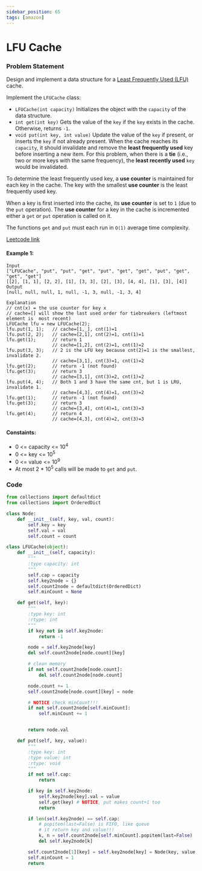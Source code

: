 ```yaml
---
sidebar_position: 65
tags: [amazon]
---
```


# LFU Cache

### Problem Statement

Design and implement a data structure for a [Least Frequently Used (LFU)](https://en.wikipedia.org/wiki/Least_frequently_used) cache.

Implement the `LFUCache` class:

- `LFUCache(int capacity)` Initializes the object with the `capacity` of the data structure.
- `int get(int key)` Gets the value of the `key` if the `key` exists in the cache. Otherwise, returns `-1`.
- `void put(int key, int value)` Update the value of the `key` if present, or inserts the `key` if not already present. When the cache reaches its `capacity`, it should invalidate and remove the **least frequently used** key before inserting a new item. For this problem, when there is a **tie** (i.e., two or more keys with the same frequency), the **least recently used** `key` would be invalidated.

To determine the least frequently used key, a **use counter** is maintained for each key in the cache. The key with the smallest **use counter** is the least frequently used key.

When a key is first inserted into the cache, its **use counter** is set to `1` (due to the `put` operation). The **use counter** for a key in the cache is incremented either a `get` or `put` operation is called on it.

The functions `get` and `put` must each run in `O(1)` average time complexity.

[Leetcode link](https://leetcode.com/problems/lfu-cache)

#### Example 1:

```
Input
["LFUCache", "put", "put", "get", "put", "get", "get", "put", "get", "get", "get"]
[[2], [1, 1], [2, 2], [1], [3, 3], [2], [3], [4, 4], [1], [3], [4]]
Output
[null, null, null, 1, null, -1, 3, null, -1, 3, 4]

Explanation
// cnt(x) = the use counter for key x
// cache=[] will show the last used order for tiebreakers (leftmost element is  most recent)
LFUCache lfu = new LFUCache(2);
lfu.put(1, 1);   // cache=[1,_], cnt(1)=1
lfu.put(2, 2);   // cache=[2,1], cnt(2)=1, cnt(1)=1
lfu.get(1);      // return 1
                 // cache=[1,2], cnt(2)=1, cnt(1)=2
lfu.put(3, 3);   // 2 is the LFU key because cnt(2)=1 is the smallest, invalidate 2.
                 // cache=[3,1], cnt(3)=1, cnt(1)=2
lfu.get(2);      // return -1 (not found)
lfu.get(3);      // return 3
                 // cache=[3,1], cnt(3)=2, cnt(1)=2
lfu.put(4, 4);   // Both 1 and 3 have the same cnt, but 1 is LRU, invalidate 1.
                 // cache=[4,3], cnt(4)=1, cnt(3)=2
lfu.get(1);      // return -1 (not found)
lfu.get(3);      // return 3
                 // cache=[3,4], cnt(4)=1, cnt(3)=3
lfu.get(4);      // return 4
                 // cache=[4,3], cnt(4)=2, cnt(3)=3
```

#### Constaints:

- 0 <= capacity <= 10<sup>4</sup>
- 0 <= key <= 10<sup>5</sup>
- 0 <= value <= 10<sup>9</sup>
- At most 2 \* 10<sup>5</sup> calls will be made to `get` and `put`.

### Code

```python title="Python"
from collections import defaultdict
from collections import OrderedDict

class Node:
    def __init__(self, key, val, count):
        self.key = key
        self.val = val
        self.count = count

class LFUCache(object):
    def __init__(self, capacity):
        """
        :type capacity: int
        """
        self.cap = capacity
        self.key2node = {}
        self.count2node = defaultdict(OrderedDict)
        self.minCount = None

    def get(self, key):
        """
        :type key: int
        :rtype: int
        """
        if key not in self.key2node:
            return -1

        node = self.key2node[key]
        del self.count2node[node.count][key]

        # clean memory
        if not self.count2node[node.count]:
            del self.count2node[node.count]

        node.count += 1
        self.count2node[node.count][key] = node

        # NOTICE check minCount!!!
        if not self.count2node[self.minCount]:
            self.minCount += 1


        return node.val

    def put(self, key, value):
        """
        :type key: int
        :type value: int
        :rtype: void
        """
        if not self.cap:
            return

        if key in self.key2node:
            self.key2node[key].val = value
            self.get(key) # NOTICE, put makes count+1 too
            return

        if len(self.key2node) == self.cap:
            # popitem(last=False) is FIFO, like queue
            # it return key and value!!!
            k, n = self.count2node[self.minCount].popitem(last=False)
            del self.key2node[k]

        self.count2node[1][key] = self.key2node[key] = Node(key, value, 1)
        self.minCount = 1
        return

```
